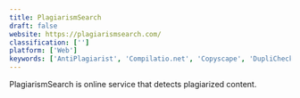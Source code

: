 ```yaml
---
title: PlagiarismSearch
draft: false 
website: https://plagiarismsearch.com/
classification: ['']
platform: ['Web']
keywords: ['AntiPlagiarist', 'Compilatio.net', 'Copyscape', 'DupliChecker', 'Editsaurus', 'Ephorus', 'Google for Education', 'Grammarly', 'Oxsic', 'Plagiarism Checker X', 'Plagiarismchecker.eu', 'Plagius', 'Plagramme', 'ProWritingAid', 'SCRiBBR Plagiarism Check', 'Turnitin', 'Urkund', 'iThenticate']
---
```

PlagiarismSearch is online service that detects plagiarized content.